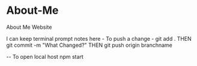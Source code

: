 # About-Me
About Me Website

I can keep terminal prompt notes here - 
To push a change  - 
git add .
THEN
git commit -m "What Changed?"
THEN 
git push origin branchname

-- To open local host
npm start
